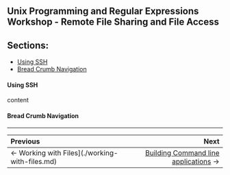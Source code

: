 ## Unix Programming and Regular Expressions Workshop - Remote File Sharing and File Access

## Sections:

* [Using SSH](#using-ssh)
* [Bread Crumb Navigation](#bread-crumb-navigation)

#### Using SSH

content

#### Bread Crumb Navigation
_________________________

Previous | Next
:------- | ---:
← Working with Files](./working-with-files.md) | [Building Command line applications](./building-command-line-applications.md) →
